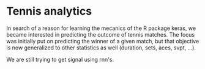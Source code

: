 # Tennis analytics

In search of a reason for learning the mecanics of the R package keras, we became interested in predicting the outcome of tennis matches. The focus was initially put on predicting the winner of a given match, but that objective is now generalized to other statistics as well (duration, sets, aces, svpt, ...).

We are still trying to get signal using rnn's.


